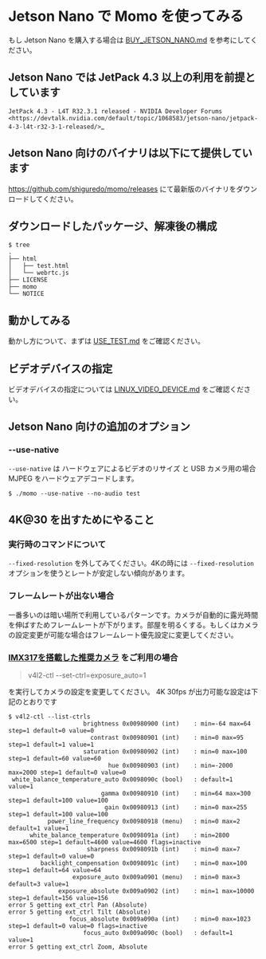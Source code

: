 # Jetson Nano で Momo を使ってみる

もし Jetson Nano を購入する場合は [BUY_JETSON_NANO.md](BUY_JETSON_NANO.md) を参考にしてください。

## Jetson Nano では JetPack 4.3 以上の利用を前提としています

`JetPack 4.3 - L4T R32.3.1 released - NVIDIA Developer Forums <https://devtalk.nvidia.com/default/topic/1068583/jetson-nano/jetpack-4-3-l4t-r32-3-1-released/>`_

## Jetson Nano 向けのバイナリは以下にて提供しています

https://github.com/shiguredo/momo/releases にて最新版のバイナリをダウンロードしてください。

## ダウンロードしたパッケージ、解凍後の構成

```
$ tree
.
├── html
│   ├── test.html
│   └── webrtc.js
├── LICENSE
├── momo
└── NOTICE
```

## 動かしてみる

動かし方について、まずは [USE_TEST.md](USE_TEST.md) をご確認ください。

## ビデオデバイスの指定

ビデオデバイスの指定については [LINUX_VIDEO_DEVICE.md](LINUX_VIDEO_DEVICE.md) をご確認ください。

## Jetson Nano 向けの追加のオプション

### --use-native

`--use-native` は ハードウェアによるビデオのリサイズ と USB カメラ用の場合 MJPEG をハードウェアデコードします。

```shell
$ ./momo --use-native --no-audio test
```

## 4K@30 を出すためにやること

### 実行時のコマンドについて

`--fixed-resolution` を外してみてください。4Kの時には `--fixed-resolution` オプションを使うとレートが安定しない傾向があります。

### フレームレートが出ない場合

一番多いのは暗い場所で利用しているパターンです。カメラが自動的に露光時間を伸ばすためフレームレートが下がります。部屋を明るくする。もしくはカメラの設定変更が可能な場合はフレームレート優先設定に変更してください。

### [IMX317を搭載した推奨カメラ](https://ja.aliexpress.com/item/32999909513.html) をご利用の場合

> v4l2-ctl --set-ctrl=exposure_auto=1

を実行してカメラの設定を変更してください。 4K 30fps が出力可能な設定は下記のとおりです

```
$ v4l2-ctl --list-ctrls
                     brightness 0x00980900 (int)    : min=-64 max=64 step=1 default=0 value=0
                       contrast 0x00980901 (int)    : min=0 max=95 step=1 default=1 value=1
                     saturation 0x00980902 (int)    : min=0 max=100 step=1 default=60 value=60
                            hue 0x00980903 (int)    : min=-2000 max=2000 step=1 default=0 value=0
 white_balance_temperature_auto 0x0098090c (bool)   : default=1 value=1
                          gamma 0x00980910 (int)    : min=64 max=300 step=1 default=100 value=100
                           gain 0x00980913 (int)    : min=0 max=255 step=1 default=100 value=100
           power_line_frequency 0x00980918 (menu)   : min=0 max=2 default=1 value=1
      white_balance_temperature 0x0098091a (int)    : min=2800 max=6500 step=1 default=4600 value=4600 flags=inactive
                      sharpness 0x0098091b (int)    : min=0 max=7 step=1 default=0 value=0
         backlight_compensation 0x0098091c (int)    : min=0 max=100 step=1 default=64 value=64
                  exposure_auto 0x009a0901 (menu)   : min=0 max=3 default=3 value=1
              exposure_absolute 0x009a0902 (int)    : min=1 max=10000 step=1 default=156 value=156
error 5 getting ext_ctrl Pan (Absolute)
error 5 getting ext_ctrl Tilt (Absolute)
                 focus_absolute 0x009a090a (int)    : min=0 max=1023 step=1 default=0 value=0 flags=inactive
                     focus_auto 0x009a090c (bool)   : default=1 value=1
error 5 getting ext_ctrl Zoom, Absolute
```
